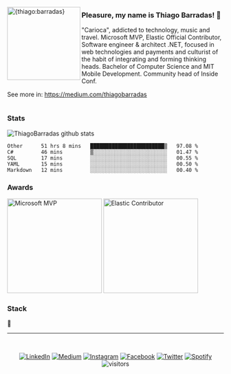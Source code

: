 <img align="left" width="170" src="https://i.imgur.com/PutOnaN.png" alt="{thiago:barradas}"></img>

### Pleasure, my name is Thiago Barradas! 👋 

"Carioca", addicted to technology, music and travel. Microsoft MVP, Elastic Official Contributor, Software engineer & architect .NET, focused in web technologies and payments and culturist of the habit of integrating and forming thinking heads. Bachelor of Computer Science and MIT Mobile Development. Community head of Inside Conf.

See more in: https://medium.com/thiagobarradas

<div align="center">
<img src="https://i.imgur.com/LmYLy9y.png" alt=""></img>
</div>

### Stats

![ThiagoBarradas github stats](https://github-readme-stats.vercel.app/api?username=ThiagoBarradas&show_icons=true&title_color=fff&icon_color=79ff97&text_color=9f9f9f&bg_color=151515)

<!--START_SECTION:waka-->
```text
Other      51 hrs 8 mins   ████████████████████████▒   97.08 % 
C#         46 mins         ▒░░░░░░░░░░░░░░░░░░░░░░░░   01.47 % 
SQL        17 mins         ░░░░░░░░░░░░░░░░░░░░░░░░░   00.55 % 
YAML       15 mins         ░░░░░░░░░░░░░░░░░░░░░░░░░   00.50 % 
Markdown   12 mins         ░░░░░░░░░░░░░░░░░░░░░░░░░   00.40 % 
```
<!--END_SECTION:waka-->

### Awards

<a href="https://mvp.microsoft.com/pt-br/mvp/Thiago%20%20Barradas-5003579" target="_blank"><img height="220" src="https://i.imgur.com/ngzQLRS.png" alt="Microsoft MVP"></img></a> <a href="https://elastic.github.io/Elastic-Contributor-Program/ranking-piloto" target="_blank"><img height="220" src="https://i.imgur.com/HJxs2PS.png" alt="Elastic Contributor"></img></a>

### Stack

:construction:

<hr>
<div align="center">
 <br>

<a href="https://www.linkedin.com/in/thiagobarradas" target="_blank"><img src="https://img.shields.io/badge/LinkedIn-%230077B5.svg?&style=flat-square&logo=linkedin&logoColor=white" alt="LinkedIn"></a>
<a href="https://medium.com/thiagobarradas" target="_blank"><img src="https://img.shields.io/badge/Medium-%23575757.svg?&style=flat-square&logo=medium&logoColor=white" alt="Medium"></a>
<a href="https://www.instagram.com/_thiagobarradas" target="_blank"><img src="https://img.shields.io/badge/Instagram-%23E4405F.svg?&style=flat-square&logo=instagram&logoColor=white" alt="Instagram"></a>
<a href="https://www.facebook.com/thbarradas" target="_blank"><img src="https://img.shields.io/badge/Facebook-%231877F2.svg?&style=flat-square&logo=facebook&logoColor=white" alt="Facebook"></a>
<a href="https://twitter.com/_thiagobarradas" target="_blank"><img src="https://img.shields.io/badge/Twitter-%2303A9F4.svg?&style=flat-square&logo=twitter&logoColor=white" alt="Twitter"></a>
<a href="https://open.spotify.com/user/22gv6ux35l2hrngr2clavmica" target="_blank"><img src="https://img.shields.io/badge/Spotify-%231ED760.svg?&style=flat-square&logo=spotify&logoColor=white" alt="Spotify"></a>
![visitors](https://visitor-badge.laobi.icu/badge?page_id=thiagobarradas)
</div>

<!--
**ThiagoBarradas/thiagobarradas** is a ✨ _special_ ✨ repository because its `README.md` (this file) appears on your GitHub profile.

Here are some ideas to get you started:

- 🔭 I’m currently working on ...
- 🌱 I’m currently learning ...
- 👯 I’m looking to collaborate on ...
- 🤔 I’m looking for help with ...
- 💬 Ask me about ...
- 📫 How to reach me: ...
- 😄 Pronouns: ...
- ⚡ Fun fact: ...

<p align="center">
  <a href="https://www.linkedin.com/in/thiagobarradas"><img src="https://img.icons8.com/color/48/000000/linkedin.png" alt="linkedin"/></a>
  <a href="https://medium.com/thiagobarradas"><img src="https://img.icons8.com/color/48/000000/medium-logo.png" alt="medium"/></a>
  <a href="https://www.instagram.com/_thiagobarradas"><img src="https://img.icons8.com/color/48/000000/instagram-new.png" alt="instagram"/></a>
  <a href="https://www.facebook.com/thbarradas"><img src="https://img.icons8.com/color/48/000000/facebook.png" alt="facebook"/></a>
  <a href=""><img src="https://img.icons8.com/color/48/000000/twitter-squared.png" alt="twitter"/></a>
  <a href="https://open.spotify.com/user/22gv6ux35l2hrngr2clavmica"><img src="https://img.icons8.com/color/48/000000/spotify--v1.png" alt="spotify"/></a>
</p>

-->

